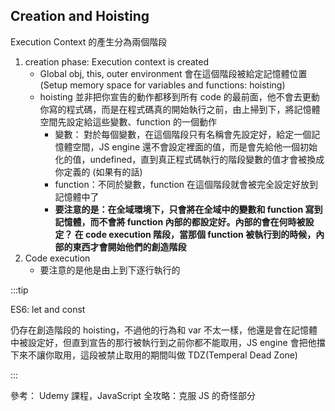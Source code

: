 ## Creation and Hoisting

Execution Context 的產生分為兩個階段

1. creation phase: Execution context is created
   - Global obj, this, outer environment 會在這個階段被給定記憶體位置 (Setup memory space for variables and functions: hoisting)
   - hoisting 並非把你宣告的動作都移到所有 code 的最前面，他不會去更動你寫的程式碼，而是在程式碼真的開始執行之前，由上掃到下，將記憶體空間先設定給這些變數、function 的一個動作
     - 變數： 對於每個變數，在這個階段只有名稱會先設定好，給定一個記憶體空間，JS engine 還不會設定裡面的值，而是會先給他一個初始化的值，undefined，直到真正程式碼執行的階段變數的值才會被換成你定義的 (如果有的話)
     - function：不同於變數，function 在這個階段就會被完全設定好放到記憶體中了
     - **要注意的是：在全域環境下，只會將在全域中的變數和 function 寫到記憶體，而不會將 function 內部的都設定好。內部的會在何時被設定？ 在 code execution 階段，當那個 function 被執行到的時候，內部的東西才會開始他們的創造階段**
2. Code execution
   - 要注意的是他是由上到下逐行執行的

:::tip

ES6: let and const

仍存在創造階段的 hoisting，不過他的行為和 var 不太一樣，他還是會在記憶體中被設定好，但直到宣告的那行被執行到之前你都不能取用，JS engine 會把他擋下來不讓你取用，這段被禁止取用的期間叫做 TDZ(Temperal Dead Zone)

:::

參考： Udemy 課程，JavaScript 全攻略：克服 JS 的奇怪部分
